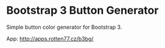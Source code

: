 Bootstrap 3 Button Generator
============================

Simple button color generator for Bootstrap 3.

App: http://apps.rotten77.cz/b3bg/
